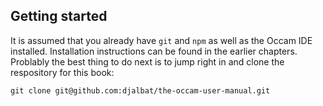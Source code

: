 ## Getting started

It is assumed that you already have `git` and `npm` as well as the Occam IDE installed. 
Installation instructions can be found in the earlier chapters.
Problably the best thing to do next is to jump right in and clone the respository for this book:

```
git clone git@github.com:djalbat/the-occam-user-manual.git
```

